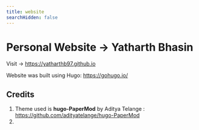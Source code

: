 ```yaml
---
title: website
searchHidden: false
---
```


# Personal Website → Yatharth Bhasin
Visit → https://yatharthb97.github.io

Website was built using Hugo: https://gohugo.io/



## Credits

1. Theme used is **hugo-PaperMod** by Aditya Telange : https://github.com/adityatelange/hugo-PaperMod
2. 
